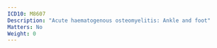 ```yaml
---
ICD10: M8607
Description: "Acute haematogenous osteomyelitis: Ankle and foot"
Matters: No
Weight: 0
---
```

